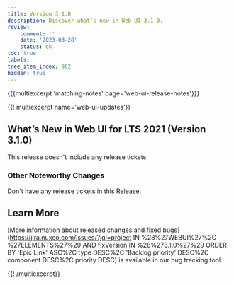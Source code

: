 ```yaml
---
title: Version 3.1.0
description: Discover what's new in Web UI 3.1.0.
review:
    comment: ''
    date: '2023-03-28'
    status: ok
toc: true
labels:
tree_item_index: 982
hidden: true
---
```


{{{multiexcerpt 'matching-notes' page='web-ui-release-notes'}}}

{{! multiexcerpt name='web-ui-updates'}}
## What’s New in Web UI for LTS 2021 (Version 3.1.0)

This release doesn't include any release tickets.

### Other Noteworthy Changes

Don't have any release tickets in this Release.

## Learn More

[More information about released changes and fixed bugs](https://jira.nuxeo.com/issues/?jql=project IN %28%27WEBUI%27%2C %27ELEMENTS%27%29 AND fixVersion IN %28%273.1.0%27%29 ORDER BY 'Epic Link' ASC%2C type DESC%2C  'Backlog priority' DESC%2C component DESC%2C priority DESC) is available in our bug tracking tool.



{{! /multiexcerpt}}
